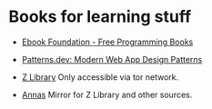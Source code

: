# Books for learning stuff

- [Ebook Foundation - Free Programming Books](https://github.com/EbookFoundation/free-programming-books)

- [Patterns.dev: Modern Web App Design Patterns](https://www.patterns.dev/)

- [Z Library](http://bookszlibb74ugqojhzhg2a63w5i2atv5bqarulgczawnbmsb6s6qead.onion/)
  Only accessible via tor network.

- [Annas](https://annas-archive.org/)
  Mirror for Z Library and other sources.
